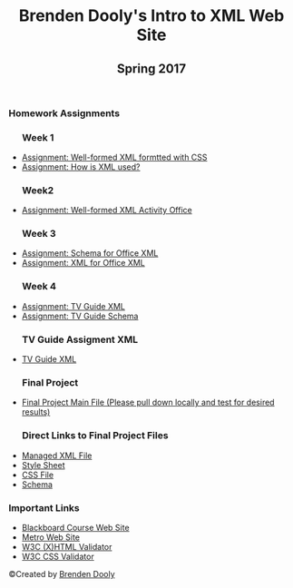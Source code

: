 <!DOCTYPE html>
<html lang="en">
<head>
  <title>Brenden Dooly's Intro to XML Home Page</title>
  <meta charset="utf-8">
<link rel="stylesheet" href="homepage.css">
</head>
<body>
<div id="wrapper">
<!-- Brenden Dooly
     default.htm
     INFO2351-4A
     Bridgham
     3/15/2017
-->
<header>
<h1>Brenden Dooly's Intro to XML Web Site</h1>
<h2>Spring 2017</h2>
</header>
<main>
<h3>Homework Assignments</h3>
<ul>
	<h3>Week 1</h3>
	<li><a href="week1/12DaysofXMas.xml">Assignment: Well-formed XML formtted with CSS</a></li>
	<li><a href="week1/xmluse.pdf">Assignment: How is XML used?</a></li>
  <h3>Week2</h3>
  <li><a href="week2/officeFile.xml">Assignment: Well-formed XML Activity Office</a></li>
  <h3>Week 3</h3>
  <li><a href="week3/schemaOffice.xsd">Assignment: Schema for Office XML</a></li>
  <li><a href="week3/officeFile.xml">Assignment: XML for Office XML</a></li>
  <h3>Week 4</h3>
  <li><a href="week4/groupTVGuide.xml">Assignment: TV Guide XML</a></li>
  <li><a href="week4/groupschema.xsd">Assignment: TV Guide Schema</a></li>
  <h3>TV Guide Assigment XML</h3>
  <li><a href="week4/TVGuide.xml">TV Guide XML</a></li>
  <h3>Final Project</h3>
  <li><a href="Final/ManageFile.xml">Final Project Main File (Please pull down locally and test for desired results)</a></li>
  <h3>Direct Links to Final Project Files</h3>
  <li><a href="Final/ManageFile.xml">Managed XML File</a></li>
  <li><a href="Final/managestylesheet.xsl">Style Sheet</a></li>
  <li><a href="Final/keys.css">CSS File</a></li>
  <li><a href="Final/final.xsd">Schema</a></li>
	
</ul>
 <h3>Important Links</h3>
 <ul>
	<li><a href="http://Blackboard.mccneb.edu">Blackboard Course Web Site</a></li>
	<li><a href="http://www.mccneb.edu">Metro Web Site</a></li>
	<li><a href="http://validator.w3.org">W3C (X)HTML Validator</a></li>
	<li><a href="http://jigsaw.w3.org/css-validator/">W3C CSS Validator</a></li>
 
 </ul>
 </main>
 <footer>
<p>&copy;Created by <a href="mailto:bdooly@mail.mccneb.edu">Brenden Dooly</a></p>
</footer>
 
 </div>
</body>
</html>
